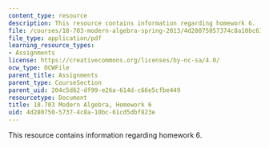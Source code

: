 ```yaml
---
content_type: resource
description: This resource contains information regarding homework 6.
file: /courses/18-703-modern-algebra-spring-2013/4d28075057374c8a10bc61cd5dbf823e_MIT18_703S13_h6.pdf
file_type: application/pdf
learning_resource_types:
- Assignments
license: https://creativecommons.org/licenses/by-nc-sa/4.0/
ocw_type: OCWFile
parent_title: Assignments
parent_type: CourseSection
parent_uid: 204c5d62-df99-e26a-614d-c66e5cfbe449
resourcetype: Document
title: 18.703 Modern Algebra, Homework 6
uid: 4d280750-5737-4c8a-10bc-61cd5dbf823e
---
```

This resource contains information regarding homework 6.